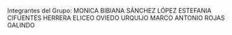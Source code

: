 Integrantes del Grupo: 
MONICA BIBIANA SÁNCHEZ LÓPEZ
ESTEFANIA CIFUENTES HERRERA
ELICEO OVIEDO URQUIJO
MARCO ANTONIO ROJAS GALINDO
